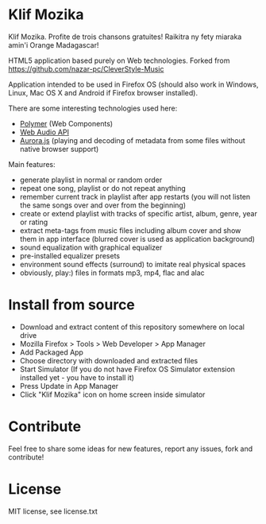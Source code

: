 # Klif Mozika
Klif Mozika. Profite de trois chansons gratuites! Raikitra ny fety miaraka amin'i Orange Madagascar!

HTML5 application based purely on Web technologies. Forked from https://github.com/nazar-pc/CleverStyle-Music


Application intended to be used in Firefox OS (should also work in Windows, Linux, Mac OS X and Android if Firefox browser installed).

There are some interesting technologies used here:
* [Polymer](http://www.polymer-project.org/) (Web Components)
* [Web Audio API](http://www.w3.org/TR/webaudio/)
* [Aurora.js](https://github.com/audiocogs/aurora.js) (playing and decoding of metadata from some files without native browser support)

Main features:
* generate playlist in normal or random order
* repeat one song, playlist or do not repeat anything
* remember current track in playlist after app restarts (you will not listen the same songs over and over from the beginning)
* create or extend playlist with tracks of specific artist, album, genre, year or rating
* extract meta-tags from music files including album cover and show them in app interface (blurred cover is used as application background)
* sound equalization with graphical equalizer
* pre-installed equalizer presets
* environment sound effects (surround) to imitate real physical spaces
* obviously, play:) files in formats mp3, mp4, flac and alac

# Install from source

* Download and extract content of this repository somewhere on local drive
* Mozilla Firefox > Tools > Web Developer > App Manager
* Add Packaged App
* Choose directory with downloaded and extracted files
* Start Simulator (If you do not have Firefox OS Simulator extension installed yet - you have to install it)
* Press Update in App Manager
* Click "Klif Mozika" icon on home screen inside simulator

# Contribute

Feel free to share some ideas for new features, report any issues, fork and contribute!

# License
MIT license, see license.txt

